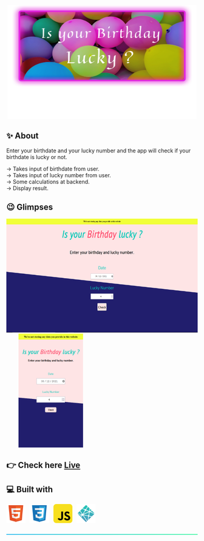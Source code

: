 <div align="center">

<img src="img/readme-poster.png" width="500" height="300" />

</div>



## ✨ About 

Enter your birthdate and your lucky number and the app will check if your birthdate is lucky or not.

-> Takes input of birthdate from user.  
-> Takes input of lucky number from user.  
-> Some calculations at backend.  
-> Display result.  


## 😉 **Glimpses**

<img src="img/desktop-ss.png" width="550" height="300" />&nbsp; &nbsp; &nbsp; &nbsp; <img src="img/mobile-ss.png" width="170" height="300" />

## 👉 Check here [Live](https://https://dcs-lucky-birthday.netlify.app/)


## 💻 **Built with**

<img src="img/html.svg" width="50" height="50" /> &nbsp; <img src="img/css.svg" width="50" height="50" /> &nbsp;  <img src="img/javascript.svg" width="50" height="50" /> &nbsp;  <img src="img/netlify.svg" width="50" height="50" />

![](https://raw.githubusercontent.com/dcs-soni/MinionSpeaks/main/img/aqua-line.png)
